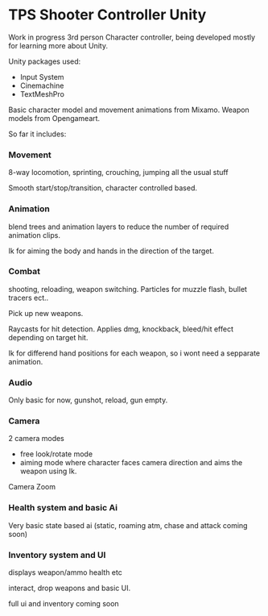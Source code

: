 # TPS Shooter Controller Unity

Work in progress 3rd person Character controller, being developed mostly for learning more about Unity.

Unity packages used:
  - Input System
  - Cinemachine
  - TextMeshPro

Basic character model and movement animations from Mixamo.
Weapon models from Opengameart.


So far it includes:

### Movement

8-way locomotion, sprinting, crouching, jumping all the usual stuff

Smooth start/stop/transition, character controlled based.

### Animation
blend trees and animation layers to reduce the number of required animation clips.

Ik for aiming the body and hands in the direction of the target.

### Combat
shooting, reloading, weapon switching. Particles for muzzle flash, bullet tracers ect..

Pick up new weapons.

Raycasts for hit detection. Applies dmg, knockback, bleed/hit effect depending on target hit.

Ik for differend hand positions for each weapon, so i wont need a sepparate animation.

### Audio
Only basic for now, gunshot, reload, gun empty.

### Camera
2 camera modes
- free look/rotate mode
- aiming mode where character faces camera direction and aims the weapon using Ik.

Camera Zoom
### Health system and basic Ai
Very basic state based ai (static, roaming atm, chase and attack coming soon)


### Inventory system and UI
displays weapon/ammo health etc

interact, drop weapons and basic UI.

full ui and inventory coming soon





